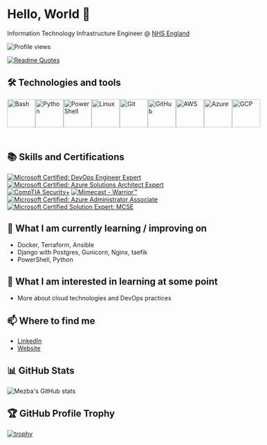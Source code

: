 # Hello, World 👋

Information Technology Infrastructure Engineer @ [NHS England](https://www.england.nhs.uk/)

![Profile views](https://gpvc.arturio.dev/mezbauddin)

[![Readme Quotes](https://quotes-github-readme.vercel.app/api?type=horizontal&theme=algolia&quote=Technology%20is%20a%20tool%20for%20exploring%20the%20world,%20philosophy%20is%20a%20way%20of%20understanding%20it,%20leadership%20is%20a%20skill%20for%20influencing%20it,%20and%20learning%20is%20a%20process%20of%20adapting%20to%20it.&author=Mezba%20Uddin)](https://github.com/piyushsuthar/github-readme-quotes)


## 🛠️ Technologies and tools

<div style="display: flex; align-items: center; padding-bottom: 25px;">
    <img src="https://upload.wikimedia.org/wikipedia/commons/4/4b/Bash_Logo_Colored.svg" alt="Bash" height="65px">
    <img src="https://upload.wikimedia.org/wikipedia/commons/c/c3/Python-logo-notext.svg" alt="Python" height="65px">
    <img src="https://upload.wikimedia.org/wikipedia/commons/2/2f/PowerShell_5.0_icon.png" alt="PowerShell" height="65px">
    <img src="https://upload.wikimedia.org/wikipedia/commons/3/35/Tux.svg" alt="Linux" height="65px">
    <img src="https://upload.wikimedia.org/wikipedia/commons/3/3f/Git_icon.svg" alt="Git" height="65px">
    <img src="https://upload.wikimedia.org/wikipedia/commons/9/91/Octicons-mark-github.svg" alt="GitHub" height="65px">
    <img src="https://upload.wikimedia.org/wikipedia/commons/9/93/Amazon_Web_Services_Logo.svg" alt="AWS" height="65px">
    <img src="https://upload.wikimedia.org/wikipedia/commons/a/a8/Microsoft_Azure_Logo.svg" alt="Azure" height="65px">
    <img src="https://upload.wikimedia.org/wikipedia/commons/5/53/Google_%22G%22_Logo.svg" alt="GCP" height="65px">
</div>





## 📚 Skills and Certifications

[![Microsoft Certified: DevOps Engineer Expert](https://images.credly.com/size/110x110/images/c3ab66f8-5d59-4afa-a6c2-0ba30a1989ca/CERT-Expert-DevOps-Engineer-600x600.png)](CREDLY_BADGE_LINK)
[![Microsoft Certified: Azure Solutions Architect Expert](https://images.credly.com/size/110x110/images/987adb7e-49be-4e24-b67e-55986bd3fe66/azure-solutions-architect-expert-600x600.png)](CREDLY_BADGE_LINK)
[![CompTIA Security+](https://images.credly.com/size/110x110/images/74790a75-8451-400a-8536-92d792c5184a/CompTIA_Security_2Bce.png)](CREDLY_BADGE_LINK)
[![Mimecast - Warrior™](https://images.credly.com/size/110x110/images/e312fee3-7d04-48df-9daf-76d83940cd8a/image.png)](CREDLY_BADGE_LINK)
[![Microsoft Certified: Azure Administrator Associate](https://images.credly.com/size/110x110/images/336eebfc-0ac3-4553-9a67-b402f491f185/azure-administrator-associate-600x600.png)](CREDLY_BADGE_LINK)
[![Microsoft Certified Solution Expert: MCSE](https://images.credly.com/size/110x110/images/1f573e41-f5bf-48ed-a22c-171f0b889e4f/MCSE_Productivity-01.png)](CREDLY_BADGE_LINK)



## 🌱 What I am currently learning / improving on

- Docker, Terraform, Ansible 
- Django with Postgres, Gunicorn, Nginx, taefik
- PowerShell, Python

## 🤔 What I am interested in learning at some point

- More about cloud technologies and DevOps practices

## 📫 Where to find me

- [LinkedIn](https://www.linkedin.com/in/mezbauddin/)
- [Website](https://mezbauddin.com)

## 📊 GitHub Stats

![Mezba's GitHub stats](https://github-readme-stats.vercel.app/api?username=mezbauddin&show_icons=true&theme=radical)

## 🏆 GitHub Profile Trophy

[![trophy](https://github-profile-trophy.vercel.app/?username=mezbauddin&theme=onedark)](https://github.com/ryo-ma/github-profile-trophy)

